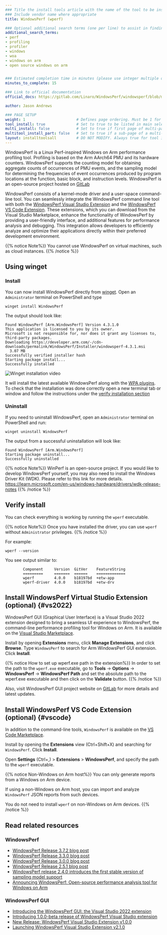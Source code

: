 ```yaml
---
### Title the install tools article with the name of the tool to be installed
### Include vendor name where appropriate
title: WindowsPerf (wperf)

### Optional additional search terms (one per line) to assist in finding the article
additional_search_terms:
- perf
- profiling
- profiler
- windows
- woa
- windows on arm
- open source windows on arm


### Estimated completion time in minutes (please use integer multiple of 5)
minutes_to_complete: 15

### Link to official documentation
official_docs: https://gitlab.com/Linaro/WindowsPerf/windowsperf/blob/main/INSTALL.md

author: Jason Andrews

### PAGE SETUP
weight: 1                       # Defines page ordering. Must be 1 for first (or only) page.
tool_install: true              # Set to true to be listed in main selection page, else false
multi_install: false            # Set to true if first page of multi-page article, else false
multitool_install_part: false   # Set to true if a sub-page of a multi-page article, else false
layout: installtoolsall         # DO NOT MODIFY. Always true for tool install articles
---
```


WindowsPerf is a Linux Perf-inspired Windows on Arm performance profiling tool. Profiling is based on the Arm AArch64 PMU and its hardware counters. WindowsPerf supports the counting model for obtaining aggregate counts of occurrences of PMU events, and the sampling model for determining the frequencies of event occurrences produced by program locations at the function, basic block, and instruction levels.  WindowsPerf is an open-source project hosted on [GitLab](https://gitlab.com/Linaro/WindowsPerf/windowsperf/)

WindowsPerf consists of a kernel-mode driver and a user-space command-line tool. You can seamlessly integrate the WindowsPerf command line tool with both the [WindowsPerf Visual Studio Extension](#vs2022) and the [WindowsPerf VS Code Extension](#vscode). These extensions, which you can download from the Visual Studio Marketplace, enhance the functionality of WindowsPerf by providing a user-friendly interface, and additional features for performance analysis and debugging. This integration allows developers to efficiently analyze and optimize their applications directly within their preferred development environment.


{{% notice  Note%}}
You cannot use WindowsPerf on virtual machines, such as cloud instances.
{{% /notice %}}

## Using winget 

### Install

You can now install WindowsPerf directly from [winget](https://learn.microsoft.com/en-us/windows/package-manager/). Open an `Administrator` terminal on PowerShell and type

```console
winget install WindowsPerf
```

The output should look like:

```output
Found WindowsPerf [Arm.WindowsPerf] Version 4.3.1.0
This application is licensed to you by its owner.
Microsoft is not responsible for, nor does it grant any licenses to, third-party packages.
Downloading https://developer.arm.com/-/cdn-downloads/permalink/WindowsPerf/Installer/windowsperf-4.3.1.msi
  3.07 MB
Successfully verified installer hash
Starting package install...
Successfully installed
```

![Winget installation video](/install-guides/_images/wperf-winget-installation.gif)

It will install the latest available WindowsPerf along with the [WPA plugins](/learning-paths/laptops-and-desktops/windowsperf_wpa_plugin/). To check that the installation was done correctly open a new terminal tab or window and follow the instructions under the [verify installation section](/install-guides/wperf/#verify-install)

### Uninstall 
If you need to uninstall WindowsPerf, open an `Administrator` terminal on PowerShell and run:
```console
winget uninstall WindowsPerf
```

The output from a successful uninstallation will look like:
```output
Found WindowsPerf [Arm.WindowsPerf]
Starting package uninstall...
Successfully uninstalled
```

{{% notice  Note%}}
WinPerf is an open-source project. If you would like to develop WindowsPerf yourself, you may also need to install the Windows Driver Kit (WDK). Please refer to this link for more details.
https://learn.microsoft.com/en-us/windows-hardware/drivers/wdk-release-notes
{{% /notice %}}

## Verify install 

You can check everything is working by running the `wperf` executable.

{{% notice  Note%}}
Once you have installed the driver, you can use `wperf` without `Administrator` privileges.
{{% /notice %}}

For example:

```command
wperf --version
```

You see output similar to:

```output
        Component     Version  GitVer    FeatureString
        =========     =======  ======    =============
        wperf         4.0.0    b18197bd  +etw-app
        wperf-driver  4.0.0    b18197bd  +etw-drv

```


## Install WindowsPerf Virtual Studio Extension (optional) {#vs2022}

WindowsPerf GUI (Graphical User Interface) is a Visual Studio 2022 extension designed to bring a seamless UI experience to WindowsPerf, the command-line performance profiling tool for Windows on Arm. It is available on the [Visual Studio Marketplace](https://marketplace.visualstudio.com/items?itemName=Arm.WindowsPerfGUI).

Install by opening **Extensions** menu, click **Manage Extensions**, and click **Browse**. Type `WindowsPerf` to search for Arm WindowsPerf GUI extension. Click **Install**.

{{% notice How to set up wperf.exe path in the extension%}}
In order to set the path to the `wperf.exe` executable, go to **Tools** -> **Options** -> **WindowsPerf** -> **WindowsPerf Path** and set the absolute path to the wperf.exe executable and then click on the **Validate** button.
{{% /notice %}}

Also, visit WindowsPerf GUI project website on [GitLab](https://gitlab.com/Linaro/WindowsPerf/vs-extension) for more details and latest updates.

## Install WindowsPerf VS Code Extension (optional) {#vscode}

In addition to the command-line tools, `WindowsPerf` is available on the [VS Code Marketplace](https://marketplace.visualstudio.com/items?itemName=Arm.windowsperf).

Install by opening the **Extensions** view (Ctrl+Shift+X) and searching for `WindowsPerf`. Click **Install**.

Open **Settings** (Ctrl+,) > **Extensions** > **WindowsPerf**, and specify the path to the `wperf` executable.

{{% notice Non-Windows on Arm host%}}
You can only generate reports from a Windows on Arm device.

If using a non-Windows on Arm host, you can import and analyze `WindowsPerf` JSON reports from such devices.

You do not need to install `wperf` on non-Windows on Arm devices.
{{% /notice %}}

## Read related resources

### WindowsPerf

- [WindowsPerf Release 3.7.2 blog post](https://www.linaro.org/blog/expanding-profiling-capabilities-with-windowsperf-372-release)
- [WindowsPerf Release 3.3.0 blog post](https://www.linaro.org/blog/windowsperf-release-3-3-0/)
- [WindowsPerf Release 3.0.0 blog post](https://www.linaro.org/blog/windowsperf-release-3-0-0/)
- [WindowsPerf Release 2.5.1 blog post](https://www.linaro.org/blog/windowsperf-release-2-5-1/)
- [WindowsPerf release 2.4.0 introduces the first stable version of sampling model support](https://www.linaro.org/blog/windowsperf-release-2-4-0-introduces-the-first-stable-version-of-sampling-model-support/)
- [Announcing WindowsPerf: Open-source performance analysis tool for Windows on Arm](https://community.arm.com/arm-community-blogs/b/infrastructure-solutions-blog/posts/announcing-windowsperf)

### WindowsPerf GUI

- [Introducing the WindowsPerf GUI: the Visual Studio 2022 extension](https://www.linaro.org/blog/introducing-the-windowsperf-gui-the-visual-studio-2022-extension/)
- [Introducing 1.0.0-beta release of WindowsPerf Visual Studio extension](https://www.linaro.org/blog/introducing-1-0-0-beta-release-of-windowsperf-visual-studio-extension/)
- [New Release: WindowsPerf Visual Studio Extension v1.0.0](https://www.linaro.org/blog/new-release-windowsperf-visual-studio-extension-v1000/)
- [Launching WindowsPerf Visual Studio Extension v2.1.0](https://www.linaro.org/blog/launching--windowsperf-visual-studio-extension-v210/)
